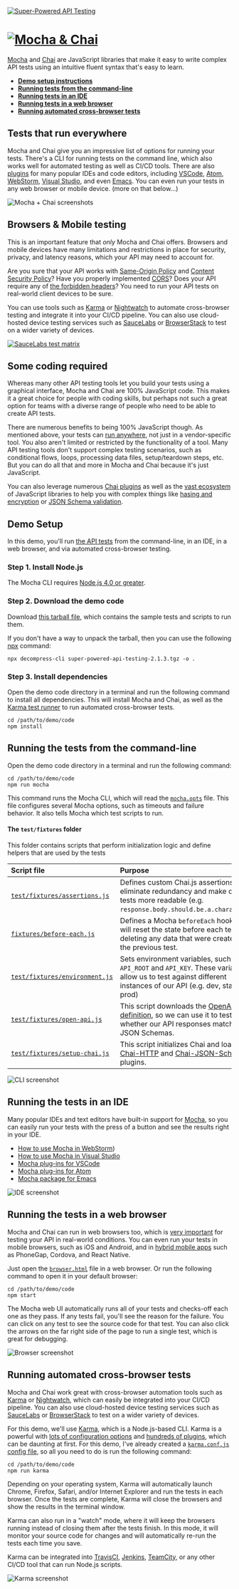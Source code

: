 [![Super-Powered API Testing](https://apitesting.jamesmessinger.com/assets/img/title-banner.png)](https://apitesting.jamesmessinger.com)

[![Mocha & Chai](https://apitesting.jamesmessinger.com/assets/img/mocha-chai/logo.png)](http://mochajs.org)
================================================================================

[Mocha](https://mochajs.org/) and [Chai](http://chaijs.com/) are JavaScript libraries that make it easy to write complex API tests using an intuitive fluent syntax that's easy to learn.

- **[Demo setup instructions](#demo-setup)**
- **[Running tests from the command-line](#cli)**
- **[Running tests in an IDE](#ide)**
- **[Running tests in a web browser](#browser)**
- **[Running automated cross-browser tests](#karma)**

<a id="run-everywhere"></a>

Tests that run everywhere
--------------------------------------------------------------------------------
Mocha and Chai give you an impressive list of options for running your tests. There's a CLI for running tests on the command line, which also works well for automated testing as well as CI/CD tools. There are also [plugins](https://mochajs.org/#editor-plugins) for many popular IDEs and code editors, including [VSCode](https://marketplace.visualstudio.com/search?term=mocha&target=VSCode&category=All%20categories&sortBy=Relevance), [Atom](https://atom.io/packages/search?q=mocha), [WebStorm](https://www.youtube.com/watch?v=4mKiGkokyx8), [Visual Studio](https://github.com/Microsoft/nodejstools/wiki/Test-Explorer), and even [Emacs](https://github.com/scottaj/mocha.el).  You can even run your tests in any web browser or mobile device. (more on that below...)

![Mocha + Chai screenshots](https://apitesting.jamesmessinger.com/assets/img/mocha-chai/screenshot.gif)

<a id="browser-testing"></a>

Browsers & Mobile testing
--------------------------------------------------------------------------------
This is an important feature that _only_ Mocha and Chai offers. Browsers and mobile devices have many limitations and restrictions in place for security, privacy, and latency reasons, which your API may need to account for.

Are you sure that your API works with [Same-Origin Policy](https://developer.mozilla.org/en-US/docs/Web/Security/Same-origin_policy) and [Content Security Policy](https://developer.mozilla.org/en-US/docs/Web/HTTP/CSP)? Have you properly implemented [CORS](https://developer.mozilla.org/en-US/docs/Web/HTTP/CORS)?  Does your API require any of [the forbidden headers](https://developer.mozilla.org/en-US/docs/Glossary/Forbidden_header_name)? You need to run your API tests on real-world client devices to be sure.

You can use tools such as [Karma](https://karma-runner.github.io/) or [Nightwatch](http://nightwatchjs.org/) to automate cross-browser testing and integrate it into your CI/CD pipeline.  You can also use cloud-hosted device testing services such as [SauceLabs](https://saucelabs.com/) or [BrowserStack](https://www.browserstack.com/) to test on a wider variety of devices.

[![SauceLabs test matrix](https://apitesting.jamesmessinger.com/assets/img/mocha-chai/saucelabs.png)](https://wiki.saucelabs.com/display/DOCS/Using+Status+Badges+and+the+Browser+Matrix+Widget+to+Monitor+Test+Results)


Some coding required
--------------------------------------------------------------------------------
Whereas many other API testing tools let you build your tests using a graphical interface, Mocha and Chai are 100% JavaScript code.  This makes it a great choice for people with coding skills, but perhaps not such a great option for teams with a diverse range of people who need to be able to create API tests.

There are numerous benefits to being 100% JavaScript though. As mentioned above, your tests can [run anywhere](#run-everywhere), not just in a vendor-specific tool. You also aren't limited or restricted by the functionality of a tool.  Many API testing tools don't support complex testing scenarios, such as conditional flows, loops, processing data files, setup/teardown steps, etc.  But you can do all that and more in Mocha and Chai because it's just JavaScript.

You can also leverage numerous [Chai plugins](http://chaijs.com/plugins/) as well as the [vast ecosystem](https://www.npmjs.com/) of JavaScript libraries to help you with complex things like [hasing and encryption](https://code.google.com/archive/p/crypto-js/) or [JSON Schema validation](http://chaijs.com/plugins/chai-json-schema/).


<a id="demo-setup"></a>

Demo Setup
--------------------------------------------------------------------------------
In this demo, you'll run [the API tests](https://github.com/James-Messinger/super-powered-api-testing/blob/v2/mocha-chai/test/specs) from the command-line, in an IDE, in a web browser, and via automated cross-browser testing.

### Step 1. Install Node.js
The Mocha CLI requires [Node.js 4.0 or greater](https://nodejs.org/en/).

### Step 2. Download the demo code
Download [this tarball file](https://registry.npmjs.org/super-powered-api-testing/-/super-powered-api-testing-2.1.3.tgz), which contains the sample tests and scripts to run them.

If you don't have a way to unpack the tarball, then you can use the following [npx](https://www.npmjs.com/package/npx) command:

```
npx decompress-cli super-powered-api-testing-2.1.3.tgz -o .
```

### Step 3. Install dependencies
Open the demo code directory in a terminal and run the following command to install all dependencies.  This will install Mocha and Chai, as well as the [Karma test runner](https://karma-runner.github.io/) to run automated cross-browser tests.

```
cd /path/to/demo/code
npm install
```


<a id="cli"></a>

Running the tests from the command-line
--------------------------------------------------------------------------------
Open the demo code directory in a terminal and run the following command:

```
cd /path/to/demo/code
npm run mocha
```

This command runs the Mocha CLI, which will read the [`mocha.opts`](https://github.com/James-Messinger/super-powered-api-testing/blob/v2/mocha-chai/test/mocha.opts) file. This file configures several Mocha options, such as timeouts and failure behavior.  It also tells Mocha which test scripts to run.

#### The `test/fixtures` folder
This folder contains scripts that perform initialization logic and define helpers that are used by the tests

|Script file                   |Purpose
|:-----------------------------|:-----------------------------------------------------------
|[`test/fixtures/assertions.js`](https://github.com/James-Messinger/super-powered-api-testing/blob/v2/mocha-chai/test/fixtures/assertions.js)  |Defines custom Chai.js assertions, which eliminate redundancy and make our tests more readable (e.g. `response.body.should.be.a.character()`)
|[`fixtures/before-each.js`](https://github.com/James-Messinger/super-powered-api-testing/blob/v2/mocha-chai/test/fixtures/before-each.js)     |Defines a Mocha `beforeEach` hook, which will reset the state before each test by deleting any data that were created by the previous test.
|[`test/fixtures/environment.js`](https://github.com/James-Messinger/super-powered-api-testing/blob/v2/mocha-chai/test/fixtures/environment.js)|Sets environment variables, such as `API_ROOT` and `API_KEY`. These variables allow us to test against different instances of our API (e.g. dev, staging, prod)
|[`test/fixtures/open-api.js`](https://github.com/James-Messinger/super-powered-api-testing/blob/v2/mocha-chai/test/fixtures/open-api.js)      |This script downloads the [OpenAPI definition](https://api.heroes.jamesmessinger.com/schema), so we can use it to test whether our API responses match the JSON Schemas.
|[`test/fixtures/setup-chai.js`](https://github.com/James-Messinger/super-powered-api-testing/blob/v2/mocha-chai/test/fixtures/setup-chai.js)  |This script initializes Chai and loads the [Chai-HTTP](http://chaijs.com/plugins/chai-http/) and [Chai-JSON-Schema](http://chaijs.com/plugins/chai-json-schema/) plugins.

![CLI screenshot](https://apitesting.jamesmessinger.com/assets/img/mocha-chai/cli.gif)


<a id="ide"></a>

Running the tests in an IDE
--------------------------------------------------------------------------------
Many popular IDEs and text editors have built-in support for [Mocha](https://mochajs.org/), so you can easily run your tests with the press of a button and see the results right in your IDE.

  - [How to use Mocha in WebStorm](https://www.youtube.com/watch?v=4mKiGkokyx8))
  - [How to use Mocha in Visual Studio](https://github.com/Microsoft/nodejstools/wiki/Test-Explorer)
  - [Mocha plug-ins for VSCode](https://marketplace.visualstudio.com/search?term=mocha&target=VSCode&category=All%20categories&sortBy=Relevance)
  - [Mocha plug-ins for Atom](https://atom.io/packages/search?q=mocha)
  - [Mocha package for Emacs](https://github.com/scottaj/mocha.el)

![IDE screenshot](https://apitesting.jamesmessinger.com/assets/img/mocha-chai/ide.gif)



<a id="browser"></a>

Running the tests in a web browser
--------------------------------------------------------------------------------
Mocha and Chai can run in web browsers too, which is [very important](#browser-testing) for testing your API in real-world conditions.  You can even run your tests in mobile browsers, such as iOS and Android, and in [hybrid mobile apps](https://developer.telerik.com/featured/what-is-a-hybrid-mobile-app/) such as PhoneGap, Cordova, and React Native.

Just open the [`browser.html`](https://github.com/James-Messinger/super-powered-api-testing/blob/v2/mocha-chai/browser.html) file in a web browser.  Or run the following command to open it in your default browser:

```
cd /path/to/demo/code
npm start
```

The Mocha web UI automatically runs all of your tests and checks-off each one as they pass.  If any tests fail, you'll see the reason for the failure.  You can click on any test to see the source code for that test.  You can also click the arrows on the far right side of the page to run a single test, which is great for debugging.

![Browser screenshot](https://apitesting.jamesmessinger.com/assets/img/mocha-chai/browser.gif)



<a id="karma"></a>

Running automated cross-browser tests
--------------------------------------------------------------------------------
Mocha and Chai work great with cross-browser automation tools such as [Karma](https://karma-runner.github.io/) or [Nightwatch](http://nightwatchjs.org/), which can easily be integrated into your CI/CD pipeline.  You can also use cloud-hosted device testing services such as [SauceLabs](https://saucelabs.com/) or [BrowserStack](https://www.browserstack.com/) to test on a wider variety of devices.

For this demo, we'll use [Karma](https://karma-runner.github.io/), which is a Node.js-based CLI.  Karma is a powerful with [lots of configuration options](https://karma-runner.github.io/1.0/config/configuration-file.html) and [hundreds of plugins](https://www.npmjs.com/browse/keyword/karma-plugin), which can be daunting at first.  For this demo, I've already created a [`karma.conf.js` config file](https://github.com/James-Messinger/super-powered-api-testing/blob/v2/mocha-chai/karma.conf.js), so all you need to do is run the following command:

```
cd /path/to/demo/code
npm run karma
```

Depending on your operating system, Karma will automatically launch Chrome, Firefox, Safari, and/or Internet Explorer and run the tests in each browser.  Once the tests are complete, Karma will close the browsers and show the results in the terminal window.

Karma can also run in a "watch" mode, where it will keep the browsers running instead of closing them after the tests finish. In this mode, it will monitor your source code for changes and will automatically re-run the tests each time you save.

Karma can be integrated into [TravisCI](https://karma-runner.github.io/1.0/plus/travis.html), [Jenkins](https://karma-runner.github.io/1.0/plus/jenkins.html), [TeamCity](https://karma-runner.github.io/1.0/plus/teamcity.html), or any other CI/CD tool that can run Node.js scripts.

![Karma screenshot](https://apitesting.jamesmessinger.com/assets/img/mocha-chai/karma.png)
